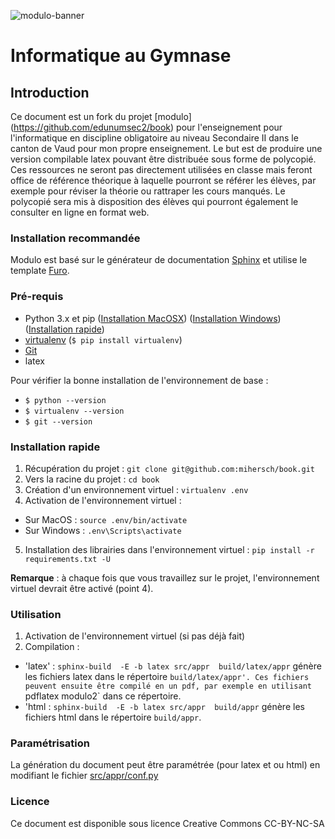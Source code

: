 ![modulo-banner](https://github.com/edunumsec2/modulo2/blob/main/source/_static/assets/modulo-head-banner.svg)

# Informatique au Gymnase

## Introduction

Ce document est un fork du projet [modulo] (https://github.com/edunumsec2/book) pour l'enseignement pour
l'informatique en discipline obligatoire au
niveau Secondaire II dans le canton de Vaud pour mon propre enseignement. Le but est de produire une version
compilable latex pouvant être distribuée sous forme de polycopié. Ces ressources ne seront pas directement
utilisées en classe mais feront office de référence théorique à laquelle pourront se référer les élèves,
par exemple pour réviser la théorie ou rattraper les cours manqués. Le polycopié sera mis à disposition des élèves
qui pourront également le consulter en ligne en format web.


### Installation recommandée

Modulo est basé sur le générateur de documentation [Sphinx](https://www.sphinx-doc.org/en/master/) et utilise le template [Furo](https://github.com/pradyunsg/furo).

### Pré-requis

- Python 3.x et pip ([Installation MacOSX](https://docs.python-guide.org/starting/install3/osx/)) ([Installation Windows](https://docs.python-guide.org/starting/install3/win/)) ([Installation rapide](https://www.python.org/downloads/))
- [virtualenv](https://virtualenv.pypa.io/en/latest/) (`$ pip install virtualenv`)
- [Git](https://git-scm.com/book/en/v2/Getting-Started-Installing-Git)
- latex

Pour vérifier la bonne installation de l'environnement de base :
- `$ python --version`
- `$ virtualenv --version`
- `$ git --version`



### Installation rapide

1. Récupération du projet : `git clone git@github.com:mihersch/book.git`
2. Vers la racine du projet : `cd book` 
3. Création d'un environnement virtuel : `virtualenv .env`
4. Activation de l'environnement virtuel : 
  - Sur MacOS : `source .env/bin/activate`
  - Sur Windows : `.env\Scripts\activate`
5. Installation des librairies dans l'environnement virtuel : `pip install -r requirements.txt -U`

**Remarque** : à chaque fois que vous travaillez sur le projet, l'environnement virtuel devrait être activé (point 4).

### Utilisation

1. Activation de l'environnement virtuel (si pas déjà fait)
2. Compilation :
  - 'latex' : `sphinx-build  -E -b latex src/appr  build/latex/appr` génère les fichiers latex dans le répertoire `build/latex/appr'. Ces fichiers peuvent ensuite être compilé en un pdf, par exemple en utilisant
  `pdflatex modulo2` dans ce répertoire. 
  - 'html : `sphinx-build  -E -b latex src/appr  build/appr` génère les fichiers html dans le répertoire `build/appr`.


### Paramétrisation
La génération du document peut être paramétrée (pour latex et ou html) en modifiant le fichier [src/appr/conf.py](src/appr/conf.py)

### Licence

Ce document est disponible sous licence Creative Commons CC-BY-NC-SA